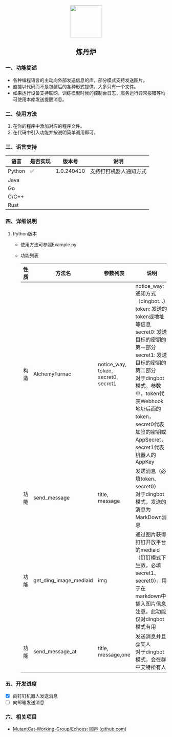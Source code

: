 <div align=center>
<img src="https://s2.loli.net/2024/04/10/PGYR7DdUOcZp5re.jpg" style="width:100px;"/>
<h2>炼丹炉</h2>
</div>

### 一、功能简述
- 各种编程语言的主动向外部发送信息的库，部分模式支持发送图片。
- 直接以代码而不是包装后的各种形式提供，大多只有一个文件。
- 如果运行设备支持联网，训练模型时候的控制台日志，服务运行异常报错等均可使用本库发送提醒消息。

### 二、使用方法

1. 在你的程序中添加对应的程序文件。
2. 在代码中引入功能并按说明简单调用即可。

### 三、语言支持

| 语言   | 是否实现 | 版本号     | 说明                   |
| ------ | -------- | ---------- | ---------------------- |
| Python | ✅        | 1.0.240410 | 支持钉钉机器人通知方式 |
| Java   |          |            |                        |
| Go     |          |            |                        |
| C/C++  |          |            |                        |
| Rust   |          |            |                        |

### 四、详细说明

1. Python版本

   - 使用方法可参照Example.py

   - 功能列表

     | 性质 | 方法名                 | 参数列表                            | 说明                                                         |
     | ---- | ---------------------- | ----------------------------------- | ------------------------------------------------------------ |
     | 构造 | AlchemyFurnac          | notice_way, token, secret0, secret1 | notice_way: 通知方式 （dingbot...）<br/>token: 发送的token或地址等信息<br/>secret0: 发送目标的密钥的第一部分<br/>secret1: 发送目标的密钥的第二部分<br/>对于dingbot模式，参数中，token代表Webhook地址后面的token，secret0代表加签的密钥或AppSecret，secret1代表机器人的AppKey |
     | 功能 | send_message           | title, message                      | 发送消息（必填token、secret0）<br/>对于dingbot模式，发送的消息为MarkDown消息 |
     | 功能 | get_ding_image_mediaid | img                                 | 通过图片获得钉钉开放平台的mediaid（钉钉模式下生效，必填secret1、secret0），用于在markdown中插入图片信息<br/>注意，此功能仅对dingbot模式有用 |
     | 功能 | send_message_at        | title, message,one                  | 发送消息并且@某人<br/>对于dingbot模式，会在群中艾特所有人    |

### 五、开发进度

- [x] 向钉钉机器人发送消息
- [ ] 向邮箱发送消息

### 六、相关项目

- [MutantCat-Working-Group/Echoes: 回声 (github.com)](https://github.com/MutantCat-Working-Group/Echoes)
